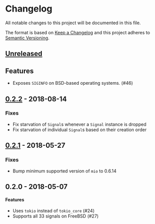 # Changelog
All notable changes to this project will be documented in this file.

The format is based on [Keep a Changelog](http://keepachangelog.com/en/1.0.0/)
and this project adheres to [Semantic Versioning](http://semver.org/spec/v2.0.0.html).

## [Unreleased]
## Features
* Exposes `SIGINFO` on BSD-based operating systems. (#46)

## [0.2.2] - 2018-08-14
### Fixes
* Fix starvation of `Signal`s whenever a `Signal` instance is dropped
* Fix starvation of individual `Signal`s based on their creation order

## [0.2.1] - 2018-05-27
### Fixes
* Bump minimum supported version of `mio` to 0.6.14

## 0.2.0 - 2018-05-07
#### Features
 * Uses `tokio` instead of `tokio_core` (#24)
 * Supports all 33 signals on FreeBSD (#27)

[Unreleased]: https://github.com/alexcrichton/tokio-process/compare/0.2.2...HEAD
[0.2.2]: https://github.com/alexcrichton/tokio-signal/compare/0.2.1...0.2.2
[0.2.1]: https://github.com/alexcrichton/tokio-signal/compare/0.2.0...0.2.1
